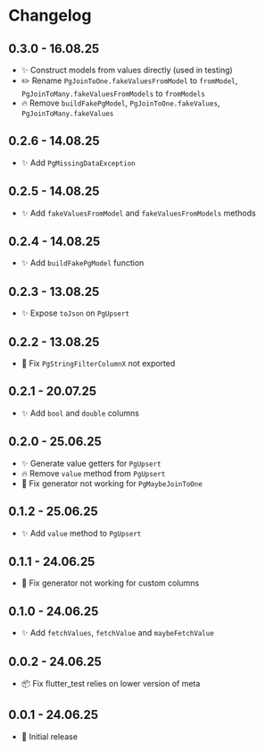 # Changelog

## 0.3.0 - 16.08.25
- ✨ Construct models from values directly (used in testing)
- ✏️ Rename `PgJoinToOne.fakeValuesFromModel` to `fromModel`, `PgJoinToMany.fakeValuesFromModels` to `fromModels`
- 🔥 Remove `buildFakePgModel`, `PgJoinToOne.fakeValues`, `PgJoinToMany.fakeValues`

## 0.2.6 - 14.08.25
- ✨ Add `PgMissingDataException`

## 0.2.5 - 14.08.25
- ✨ Add `fakeValuesFromModel` and `fakeValuesFromModels` methods

## 0.2.4 - 14.08.25
- ✨ Add `buildFakePgModel` function

## 0.2.3 - 13.08.25
- ✨ Expose `toJson` on `PgUpsert`

## 0.2.2 - 13.08.25
- 🐛 Fix `PgStringFilterColumnX` not exported

## 0.2.1 - 20.07.25
- ✨ Add `bool` and `double` columns

## 0.2.0 - 25.06.25
- ✨ Generate value getters for `PgUpsert`
- 🔥 Remove `value` method from `PgUpsert`
- 🐛 Fix generator not working for `PgMaybeJoinToOne`

## 0.1.2 - 25.06.25
- ✨ Add `value` method to `PgUpsert`

## 0.1.1 - 24.06.25
- 🐛 Fix generator not working for custom columns

## 0.1.0 - 24.06.25
- ✨ Add `fetchValues`, `fetchValue` and `maybeFetchValue`

## 0.0.2 - 24.06.25
- 📦 Fix flutter_test relies on lower version of meta

## 0.0.1 - 24.06.25
- 🎉 Initial release
